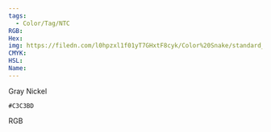 ```yaml
---
tags:
  - Color/Tag/NTC
RGB:
Hex:
img: https://filedn.com/l0hpzxl1f01yT7GHxtF8cyk/Color%20Snake/standard_csv_to_svg/C3C3BD.svg
CMYK:
HSL:
Name:
---
```

Gray Nickel
```palette
#C3C3BD
```
RGB
